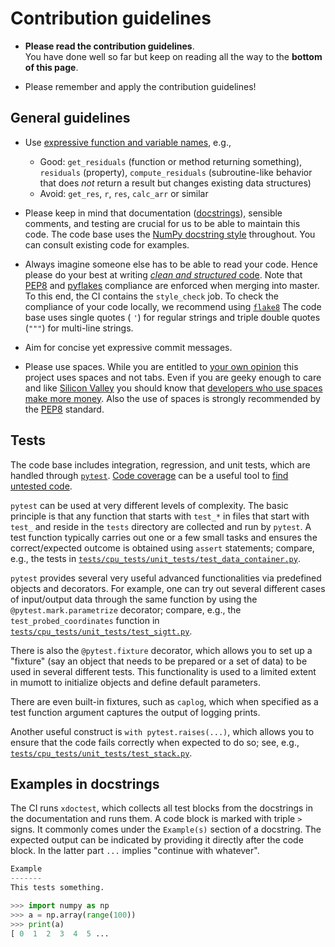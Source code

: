 # Contribution guidelines

* **Please read the contribution guidelines**.<br>
  You have done well so far but keep on reading all the way to the **bottom of this page**.

* Please remember and apply the contribution guidelines!

## General guidelines

* Use [expressive function and variable names](https://xkcd.com/910/), e.g.,
  * Good: `get_residuals` (function or method returning something), `residuals` (property), `compute_residuals` (subroutine-like behavior that does *not* return a result but changes existing data structures)
  * Avoid: `get_res`, `r`, `res`, `calc_arr` or similar

* Please keep in mind that documentation ([docstrings](https://en.wikipedia.org/wiki/Docstring)), sensible comments, and testing are crucial for us to be able to maintain this code.
  The code base uses the [NumPy docstring style](http://sphinxcontrib-napoleon.readthedocs.io/en/latest/example_numpy.html) throughout.
  You can consult existing code for examples.

* Always imagine someone else has to be able to read your code.
  Hence please do your best at writing [*clean and structured* code](https://www.xkcd.com/1513/).
  Note that [PEP8]((https://www.Python.org/dev/peps/pep-0008/)) and [pyflakes](https://pypi.Python.org/pypi/pyflakes) compliance are enforced when merging into master.
  To this end, the CI contains the `style_check` job.
  To check the compliance of your code locally, we recommend using [`flake8`](https://flake8.pycqa.org/)
  The code base uses single quotes ( `'`) for regular strings and triple double quotes (`"""`) for multi-line strings.

* Aim for concise yet expressive commit messages.

* Please use spaces.
  While you are entitled to [your own opinion](http://lea.verou.me/2012/01/why-tabs-are-clearly-superior/) this project uses spaces and not tabs.
  Even if you are geeky enough to care and like [Silicon Valley](https://www.youtube.com/watch?v=SsoOG6ZeyUI) you should know that [developers who use spaces make more money](https://stackoverflow.blog/2017/06/15/developers-use-spaces-make-money-use-tabs/).
  Also the use of spaces is strongly recommended by the [PEP8](https://www.Python.org/dev/peps/pep-0008/) standard.


## Tests

The code base includes integration, regression, and unit tests, which are handled through [`pytest`](https://docs.pytest.org/).
[Code coverage](https://coverage.readthedocs.io/) can be a useful tool to [find untested code](https://mumott.org/htmlcov/).

`pytest` can be used at very different levels of complexity.
The basic principle is that any function that starts with `test_*` in files that start with `test_` and reside in the `tests` directory are collected and run by `pytest`.
A test function typically carries out one or a few small tasks and ensures the correct/expected outcome is obtained using `assert` statements; compare, e.g., the tests in [`tests/cpu_tests/unit_tests/test_data_container.py`](tests/cpu_tests/unit_tests/test_data_container.py).

`pytest` provides several very useful advanced functionalities via predefined objects and decorators.
For example, one can try out several different cases of input/output data through the same function  by using the `@pytest.mark.parametrize` decorator; compare, e.g., the `test_probed_coordinates` function in [`tests/cpu_tests/unit_tests/test_sigtt.py`](tests/cpu_tests/unit_tests/test_sigtt.py).

There is also the `@pytest.fixture` decorator, which allows you to set up a "fixture" (say an object that needs to be prepared or a set of data) to be used in several different tests.
This functionality is used to a limited extent in mumott to initialize objects and define default parameters.

There are even built-in fixtures, such as `caplog`, which when specified as a test function argument captures the output of logging prints.

Another useful construct is `with pytest.raises(...)`, which allows you to ensure that the code fails correctly when expected to do so; see, e.g., [`tests/cpu_tests/unit_tests/test_stack.py`](tests/cpu_tests/unit_tests/test_stack.py).


## Examples in docstrings

The CI runs `xdoctest`, which collects all test blocks from the docstrings in the documentation and runs them.
A code block is marked with triple `>` signs.
It commonly comes under the `Example(s)` section of a docstring.
The expected output can be indicated by providing it directly after the code block.
In the latter part `...` implies "continue with whatever".
```python
Example
-------
This tests something.

>>> import numpy as np
>>> a = np.array(range(100))
>>> print(a)
[ 0  1  2  3  4  5 ...
```
